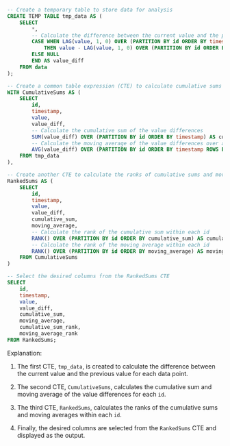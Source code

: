 ```sql
-- Create a temporary table to store data for analysis
CREATE TEMP TABLE tmp_data AS (
    SELECT
        *,
        -- Calculate the difference between the current value and the previous value
        CASE WHEN LAG(value, 1, 0) OVER (PARTITION BY id ORDER BY timestamp) IS NOT NULL
            THEN value - LAG(value, 1, 0) OVER (PARTITION BY id ORDER BY timestamp)
        ELSE NULL
        END AS value_diff
    FROM data
);

-- Create a common table expression (CTE) to calculate cumulative sums and moving averages
WITH CumulativeSums AS (
    SELECT
        id,
        timestamp,
        value,
        value_diff,
        -- Calculate the cumulative sum of the value differences
        SUM(value_diff) OVER (PARTITION BY id ORDER BY timestamp) AS cumulative_sum,
        -- Calculate the moving average of the value differences over a 5-day window
        AVG(value_diff) OVER (PARTITION BY id ORDER BY timestamp ROWS BETWEEN 4 PRECEDING AND CURRENT ROW) AS moving_average
    FROM tmp_data
),

-- Create another CTE to calculate the ranks of cumulative sums and moving averages
RankedSums AS (
    SELECT
        id,
        timestamp,
        value,
        value_diff,
        cumulative_sum,
        moving_average,
        -- Calculate the rank of the cumulative sum within each id
        RANK() OVER (PARTITION BY id ORDER BY cumulative_sum) AS cumulative_sum_rank,
        -- Calculate the rank of the moving average within each id
        RANK() OVER (PARTITION BY id ORDER BY moving_average) AS moving_average_rank
    FROM CumulativeSums
)

-- Select the desired columns from the RankedSums CTE
SELECT
    id,
    timestamp,
    value,
    value_diff,
    cumulative_sum,
    moving_average,
    cumulative_sum_rank,
    moving_average_rank
FROM RankedSums;
```

Explanation:

1. The first CTE, `tmp_data`, is created to calculate the difference between the current value and the previous value for each data point.

2. The second CTE, `CumulativeSums`, calculates the cumulative sum and moving average of the value differences for each `id`.

3. The third CTE, `RankedSums`, calculates the ranks of the cumulative sums and moving averages within each `id`.

4. Finally, the desired columns are selected from the `RankedSums` CTE and displayed as the output.